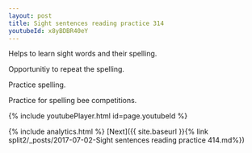 ```yaml
---
layout: post
title: Sight sentences reading practice 314
youtubeId: x8yBDBR40eY
---
```

 
 
Helps to learn sight words and their spelling.

Opportunitiy to repeat the spelling. 

Practice spelling. 
 
Practice for spelling bee competitions. 
 
{% include youtubePlayer.html id=page.youtubeId %}
 
 
{% include analytics.html %} 
[Next]({{ site.baseurl }}{% link  split2/_posts/2017-07-02-Sight sentences reading practice 414.md%})
 
